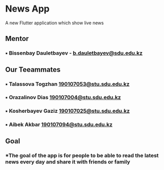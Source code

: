 # News App

A new Flutter application which show live news
 
## Mentor
### ▪ Bissenbay Dauletbayev - b.dauletbayev@sdu.edu.kz

## Our Teeammates
### ▪ Talassova Togzhan 190107053@stu.sdu.edu.kz
### ▪ Orazalinov Dias 190107004@stu.sdu.edu.kz
### ▪ Kosherbayev Gaziz 190107025@stu.sdu.edu.kz
### ▪ Aibek Akbar 190107094@stu.sdu.edu.kz

## Goal
### *The goal of the app is for people to be able to read the latest news every day and share it with friends or family



